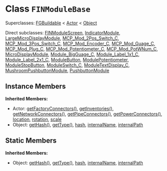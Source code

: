 # Class <code>FINModuleBase</code>

Superclasses: <a href="FGBuildable.md">FGBuildable</a> < <a href="Actor.md">Actor</a> < <a href="Object.md">Object</a>

Direct subclasses: <a href="FINModuleScreen.md">FINModuleScreen</a>, <a href="IndicatorModule.md">IndicatorModule</a>, <a href="LargeMicroDisplayModule.md">LargeMicroDisplayModule</a>, <a href="MCP_Mod_2Pos_Switch_C.md">MCP_Mod_2Pos_Switch_C</a>, <a href="MCP_Mod_3Pos_Switch_C.md">MCP_Mod_3Pos_Switch_C</a>, <a href="MCP_Mod_Encoder_C.md">MCP_Mod_Encoder_C</a>, <a href="MCP_Mod_Guage_C.md">MCP_Mod_Guage_C</a>, <a href="MCP_Mod_Plug_C.md">MCP_Mod_Plug_C</a>, <a href="MCP_Mod_Potentiometer_C.md">MCP_Mod_Potentiometer_C</a>, <a href="MCP_Mod_PotWNum_C.md">MCP_Mod_PotWNum_C</a>, <a href="MicroDisplayModule.md">MicroDisplayModule</a>, <a href="Module_BigGuage_C.md">Module_BigGuage_C</a>, <a href="Module_Label_1x1_C.md">Module_Label_1x1_C</a>, <a href="Module_Label_2x1_C.md">Module_Label_2x1_C</a>, <a href="ModuleButton.md">ModuleButton</a>, <a href="ModulePotentiometer.md">ModulePotentiometer</a>, <a href="ModuleStopButton.md">ModuleStopButton</a>, <a href="ModuleSwitch_C.md">ModuleSwitch_C</a>, <a href="ModuleTextDisplay_C.md">ModuleTextDisplay_C</a>, <a href="MushroomPushbuttonModule.md">MushroomPushbuttonModule</a>, <a href="PushbuttonModule.md">PushbuttonModule</a>


## Instance Members
<b>Inherited Members:</b>
- Actor: <a href="Actor.md#user-content-get-factory-connectors">getFactoryConnectors()</a>, <a href="Actor.md#user-content-get-inventories">getInventories()</a>, <a href="Actor.md#user-content-get-network-connectors">getNetworkConnectors()</a>, <a href="Actor.md#user-content-get-pipe-connectors">getPipeConnectors()</a>, <a href="Actor.md#user-content-get-power-connectors">getPowerConnectors()</a>, <a href="Actor.md#user-content-location">location</a>, <a href="Actor.md#user-content-rotation">rotation</a>, <a href="Actor.md#user-content-scale">scale</a>
- Object: <a href="Object.md#user-content-get-hash">getHash()</a>, <a href="Object.md#user-content-get-type">getType()</a>, <a href="Object.md#user-content-hash">hash</a>, <a href="Object.md#user-content-internal-name">internalName</a>, <a href="Object.md#user-content-internal-path">internalPath</a>
## Static Members
<b>Inherited Members:</b>
- Object: <a href="Object.md#user-content-s-get-hash">getHash()</a>, <a href="Object.md#user-content-s-get-type">getType()</a>, <a href="Object.md#user-content-s-hash">hash</a>, <a href="Object.md#user-content-s-internal-name">internalName</a>, <a href="Object.md#user-content-s-internal-path">internalPath</a>